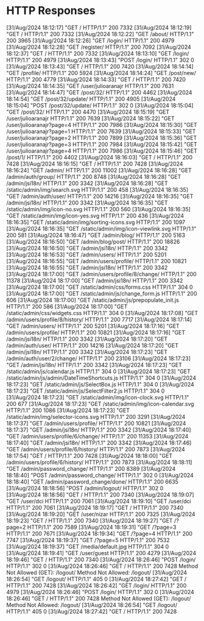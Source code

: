 # HTTP Responses

[31/Aug/2024 18:12:17] "GET / HTTP/1.1" 200 7332
[31/Aug/2024 18:12:19] "GET / HTTP/1.1" 200 7332
[31/Aug/2024 18:12:22] "GET /about/ HTTP/1.1" 200 3965
[31/Aug/2024 18:12:26] "GET /login/ HTTP/1.1" 200 4979
[31/Aug/2024 18:12:28] "GET /register/ HTTP/1.1" 200 7092
[31/Aug/2024 18:12:37] "GET / HTTP/1.1" 200 7332
[31/Aug/2024 18:13:10] "GET /login/ HTTP/1.1" 200 4979
[31/Aug/2024 18:13:43] "POST /login/ HTTP/1.1" 302 0
[31/Aug/2024 18:13:43] "GET / HTTP/1.1" 200 7420
[31/Aug/2024 18:14:14] "GET /profile/ HTTP/1.1" 200 5924
[31/Aug/2024 18:14:24] "GET /post/new/ HTTP/1.1" 200 4779
[31/Aug/2024 18:14:33] "GET / HTTP/1.1" 200 7420
[31/Aug/2024 18:14:35] "GET /user/julioaranajr HTTP/1.1" 200 7631
[31/Aug/2024 18:14:47] "GET /post/32/ HTTP/1.1" 200 4462
[31/Aug/2024 18:14:54] "GET /post/32/update/ HTTP/1.1" 200 4905
[31/Aug/2024 18:15:04] "POST /post/32/update/ HTTP/1.1" 302 0
[31/Aug/2024 18:15:04] "GET /post/32/ HTTP/1.1" 200 4470
[31/Aug/2024 18:15:19] "GET /user/julioaranajr HTTP/1.1" 200 7639
[31/Aug/2024 18:15:22] "GET /user/julioaranajr?page=4 HTTP/1.1" 200 7986
[31/Aug/2024 18:15:30] "GET /user/julioaranajr?page=1 HTTP/1.1" 200 7639
[31/Aug/2024 18:15:33] "GET /user/julioaranajr?page=2 HTTP/1.1" 200 7899
[31/Aug/2024 18:15:36] "GET /user/julioaranajr?page=3 HTTP/1.1" 200 7984
[31/Aug/2024 18:15:42] "GET /user/julioaranajr?page=4 HTTP/1.1" 200 7986
[31/Aug/2024 18:15:46] "GET /post/1/ HTTP/1.1" 200 4402
[31/Aug/2024 18:16:03] "GET / HTTP/1.1" 200 7428
[31/Aug/2024 18:16:15] "GET / HTTP/1.1" 200 7428
[31/Aug/2024 18:16:24] "GET /admin/ HTTP/1.1" 200 11002
[31/Aug/2024 18:16:28] "GET /admin/auth/group/ HTTP/1.1" 200 8748
[31/Aug/2024 18:16:28] "GET /admin/jsi18n/ HTTP/1.1" 200 3342
[31/Aug/2024 18:16:28] "GET /static/admin/img/search.svg HTTP/1.1" 200 458
[31/Aug/2024 18:16:35] "GET /admin/auth/user/ HTTP/1.1" 200 14216
[31/Aug/2024 18:16:35] "GET /admin/jsi18n/ HTTP/1.1" 200 3342
[31/Aug/2024 18:16:35] "GET /static/admin/img/icon-no.svg HTTP/1.1" 200 560
[31/Aug/2024 18:16:35] "GET /static/admin/img/icon-yes.svg HTTP/1.1" 200 436
[31/Aug/2024 18:16:35] "GET /static/admin/img/sorting-icons.svg HTTP/1.1" 200 1097
[31/Aug/2024 18:16:35] "GET /static/admin/img/icon-viewlink.svg HTTP/1.1" 200 581
[31/Aug/2024 18:16:47] "GET /admin/blog/ HTTP/1.1" 200 5163
[31/Aug/2024 18:16:50] "GET /admin/blog/post/ HTTP/1.1" 200 18826
[31/Aug/2024 18:16:50] "GET /admin/jsi18n/ HTTP/1.1" 200 3342
[31/Aug/2024 18:16:53] "GET /admin/users/ HTTP/1.1" 200 5201
[31/Aug/2024 18:16:55] "GET /admin/users/profile/ HTTP/1.1" 200 10821
[31/Aug/2024 18:16:55] "GET /admin/jsi18n/ HTTP/1.1" 200 3342
[31/Aug/2024 18:17:00] "GET /admin/users/profile/8/change/ HTTP/1.1" 200 11378
[31/Aug/2024 18:17:00] "GET /admin/jsi18n/ HTTP/1.1" 200 3342
[31/Aug/2024 18:17:00] "GET /static/admin/css/forms.css HTTP/1.1" 304 0
[31/Aug/2024 18:17:00] "GET /static/admin/js/change_form.js HTTP/1.1" 200 606
[31/Aug/2024 18:17:00] "GET /static/admin/js/prepopulate_init.js HTTP/1.1" 200 586
[31/Aug/2024 18:17:00] "GET /static/admin/css/widgets.css HTTP/1.1" 304 0
[31/Aug/2024 18:17:08] "GET /admin/users/profile/8/history/ HTTP/1.1" 200 7717
[31/Aug/2024 18:17:14] "GET /admin/users/ HTTP/1.1" 200 5201
[31/Aug/2024 18:17:16] "GET /admin/users/profile/ HTTP/1.1" 200 10821
[31/Aug/2024 18:17:16] "GET /admin/jsi18n/ HTTP/1.1" 200 3342
[31/Aug/2024 18:17:20] "GET /admin/auth/user/ HTTP/1.1" 200 14216
[31/Aug/2024 18:17:20] "GET /admin/jsi18n/ HTTP/1.1" 200 3342
[31/Aug/2024 18:17:23] "GET /admin/auth/user/2/change/ HTTP/1.1" 200 23106
[31/Aug/2024 18:17:23] "GET /admin/jsi18n/ HTTP/1.1" 200 3342
[31/Aug/2024 18:17:23] "GET /static/admin/js/calendar.js HTTP/1.1" 304 0
[31/Aug/2024 18:17:23] "GET /static/admin/js/admin/DateTimeShortcuts.js HTTP/1.1" 304 0
[31/Aug/2024 18:17:23] "GET /static/admin/js/SelectBox.js HTTP/1.1" 304 0
[31/Aug/2024 18:17:23] "GET /static/admin/js/SelectFilter2.js HTTP/1.1" 304 0
[31/Aug/2024 18:17:23] "GET /static/admin/img/icon-clock.svg HTTP/1.1" 200 677
[31/Aug/2024 18:17:23] "GET /static/admin/img/icon-calendar.svg HTTP/1.1" 200 1086
[31/Aug/2024 18:17:23] "GET /static/admin/img/selector-icons.svg HTTP/1.1" 200 3291
[31/Aug/2024 18:17:37] "GET /admin/users/profile/ HTTP/1.1" 200 10821
[31/Aug/2024 18:17:37] "GET /admin/jsi18n/ HTTP/1.1" 200 3342
[31/Aug/2024 18:17:40] "GET /admin/users/profile/6/change/ HTTP/1.1" 200 11353
[31/Aug/2024 18:17:40] "GET /admin/jsi18n/ HTTP/1.1" 200 3342
[31/Aug/2024 18:17:46] "GET /admin/users/profile/6/history/ HTTP/1.1" 200 7873
[31/Aug/2024 18:17:54] "GET / HTTP/1.1" 200 7428
[31/Aug/2024 18:18:00] "GET /admin/users/profile/6/history/ HTTP/1.1" 200 7873
[31/Aug/2024 18:18:11] "GET /admin/password_change/ HTTP/1.1" 200 8389
[31/Aug/2024 18:18:40] "POST /admin/password_change/ HTTP/1.1" 302 0
[31/Aug/2024 18:18:40] "GET /admin/password_change/done/ HTTP/1.1" 200 6635
[31/Aug/2024 18:18:56] "POST /admin/logout/ HTTP/1.1" 302 0
[31/Aug/2024 18:18:56] "GET / HTTP/1.1" 200 7340
[31/Aug/2024 18:19:07] "GET /user/dci HTTP/1.1" 200 7061
[31/Aug/2024 18:19:10] "GET /user/dci HTTP/1.1" 200 7061
[31/Aug/2024 18:19:17] "GET / HTTP/1.1" 200 7340
[31/Aug/2024 18:19:20] "GET /user/nizar HTTP/1.1" 200 7325
[31/Aug/2024 18:19:23] "GET / HTTP/1.1" 200 7340
[31/Aug/2024 18:19:27] "GET /?page=2 HTTP/1.1" 200 7589
[31/Aug/2024 18:19:31] "GET /?page=3 HTTP/1.1" 200 7671
[31/Aug/2024 18:19:34] "GET /?page=4 HTTP/1.1" 200 7747
[31/Aug/2024 18:19:37] "GET /?page=5 HTTP/1.1" 200 7532
[31/Aug/2024 18:19:37] "GET /media/default.jpg HTTP/1.1" 304 0
[31/Aug/2024 18:19:41] "GET /user/guest HTTP/1.1" 200 4279
[31/Aug/2024 18:19:46] "GET / HTTP/1.1" 200 7340
[31/Aug/2024 18:26:46] "POST /login/ HTTP/1.1" 302 0
[31/Aug/2024 18:26:46] "GET / HTTP/1.1" 200 7428
Method Not Allowed (GET): /logout/
Method Not Allowed: /logout/
[31/Aug/2024 18:26:54] "GET /logout/ HTTP/1.1" 405 0
[31/Aug/2024 18:27:42] "GET / HTTP/1.1" 200 7428
[31/Aug/2024 18:26:42] "GET /login/ HTTP/1.1" 200 4979
[31/Aug/2024 18:26:46] "POST /login/ HTTP/1.1" 302 0
[31/Aug/2024 18:26:46] "GET / HTTP/1.1" 200 7428
Method Not Allowed (GET): /logout/
Method Not Allowed: /logout/
[31/Aug/2024 18:26:54] "GET /logout/ HTTP/1.1" 405 0
[31/Aug/2024 18:27:42] "GET / HTTP/1.1" 200 7428